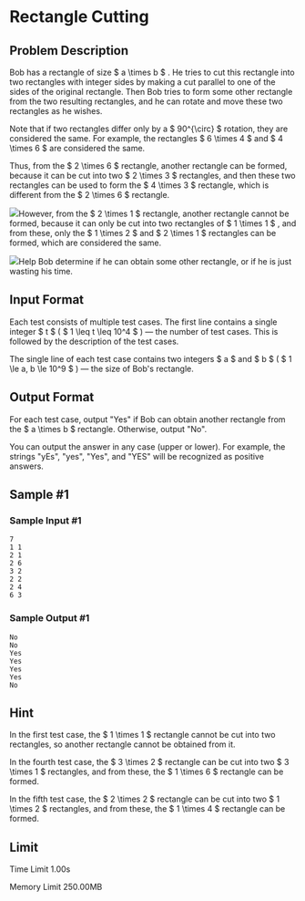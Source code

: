 # Rectangle Cutting

## Problem Description

Bob has a rectangle of size $ a \times b $ . He tries to cut this rectangle into two rectangles with integer sides by making a cut parallel to one of the sides of the original rectangle. Then Bob tries to form some other rectangle from the two resulting rectangles, and he can rotate and move these two rectangles as he wishes.

Note that if two rectangles differ only by a $ 90^{\circ} $ rotation, they are considered the same. For example, the rectangles $ 6 \times 4 $ and $ 4 \times 6 $ are considered the same.

Thus, from the $ 2 \times 6 $ rectangle, another rectangle can be formed, because it can be cut into two $ 2 \times 3 $ rectangles, and then these two rectangles can be used to form the $ 4 \times 3 $ rectangle, which is different from the $ 2 \times 6 $ rectangle.

 ![](https://cdn.luogu.com.cn/upload/vjudge_pic/CF1928A/b692241f6d49d1d02f1c3f79b8696010b2979e7f.png)However, from the $ 2 \times 1 $ rectangle, another rectangle cannot be formed, because it can only be cut into two rectangles of $ 1 \times 1 $ , and from these, only the $ 1 \times 2 $ and $ 2 \times 1 $ rectangles can be formed, which are considered the same.

 ![](https://cdn.luogu.com.cn/upload/vjudge_pic/CF1928A/1faf3846ce0eaadacd620f4a662b7a891794ed2d.png)Help Bob determine if he can obtain some other rectangle, or if he is just wasting his time.

## Input Format

Each test consists of multiple test cases. The first line contains a single integer $ t $ ( $ 1 \leq t \leq 10^4 $ ) — the number of test cases. This is followed by the description of the test cases.

The single line of each test case contains two integers $ a $ and $ b $ ( $ 1 \le a, b \le 10^9 $ ) — the size of Bob's rectangle.

## Output Format

For each test case, output "Yes" if Bob can obtain another rectangle from the $ a \times b $ rectangle. Otherwise, output "No".

You can output the answer in any case (upper or lower). For example, the strings "yEs", "yes", "Yes", and "YES" will be recognized as positive answers.

## Sample #1

### Sample Input #1

```
7
1 1
2 1
2 6
3 2
2 2
2 4
6 3
```

### Sample Output #1

```
No
No
Yes
Yes
Yes
Yes
No
```

## Hint

In the first test case, the $ 1 \times 1 $ rectangle cannot be cut into two rectangles, so another rectangle cannot be obtained from it.

In the fourth test case, the $ 3 \times 2 $ rectangle can be cut into two $ 3 \times 1 $ rectangles, and from these, the $ 1 \times 6 $ rectangle can be formed.

In the fifth test case, the $ 2 \times 2 $ rectangle can be cut into two $ 1 \times 2 $ rectangles, and from these, the $ 1 \times 4 $ rectangle can be formed.

## Limit



Time Limit
1.00s

Memory Limit
250.00MB